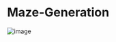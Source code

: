 # Maze-Generation

![image](https://github.com/eido321/Maze-Generation/assets/54716567/e7dfc2d1-5b00-4d06-afbb-6d7582071018)
